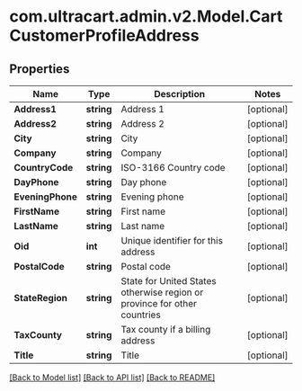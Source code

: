 
# com.ultracart.admin.v2.Model.CartCustomerProfileAddress

## Properties

Name | Type | Description | Notes
------------ | ------------- | ------------- | -------------
**Address1** | **string** | Address 1 | [optional] 
**Address2** | **string** | Address 2 | [optional] 
**City** | **string** | City | [optional] 
**Company** | **string** | Company | [optional] 
**CountryCode** | **string** | ISO-3166 Country code | [optional] 
**DayPhone** | **string** | Day phone | [optional] 
**EveningPhone** | **string** | Evening phone | [optional] 
**FirstName** | **string** | First name | [optional] 
**LastName** | **string** | Last name | [optional] 
**Oid** | **int** | Unique identifier for this address | [optional] 
**PostalCode** | **string** | Postal code | [optional] 
**StateRegion** | **string** | State for United States otherwise region or province for other countries | [optional] 
**TaxCounty** | **string** | Tax county if a billing address | [optional] 
**Title** | **string** | Title | [optional] 

[[Back to Model list]](../README.md#documentation-for-models)
[[Back to API list]](../README.md#documentation-for-api-endpoints)
[[Back to README]](../README.md)

